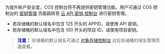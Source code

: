 为提升账户安全度，COS 控制台将不再提供密钥管理功能。用户可通过 COS 控制台的 [密钥管理](https://console.qcloud.com/cos4/secret) 页面跳转至 [云 API 密钥 控制台](https://console.qcloud.com/capi) 进行密钥管理。
- 若存储桶的默认域名中包含 125 开头的 APPID，请使用 API 密钥。
- 若存储桶的默认域名中包含 100 开头的项目 ID，请使用项目密钥。

> <font color="#0000cc">**注意：** </font>
> 存储桶的默认域名可通过 [对象存储控制台](https://console.qcloud.com/cos4) 对应存储桶的域名管理页面查看。
